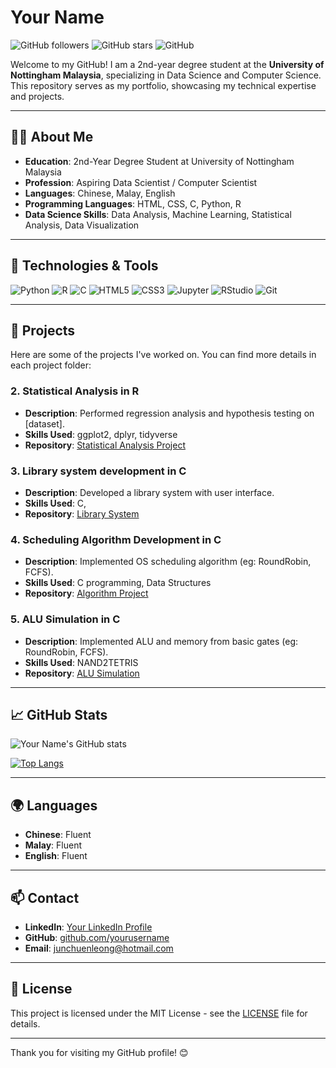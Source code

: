 # Your Name

![GitHub followers](https://img.shields.io/github/followers/yourusername?style=social)
![GitHub stars](https://img.shields.io/github/stars/yourusername?style=social)
![GitHub](https://img.shields.io/github/license/yourusername/yourrepository)

Welcome to my GitHub! I am a 2nd-year degree student at the **University of Nottingham Malaysia**, specializing in Data Science and Computer Science. This repository serves as my portfolio, showcasing my technical expertise and projects.

---

## 🧑‍💻 About Me

- **Education**: 2nd-Year Degree Student at University of Nottingham Malaysia
- **Profession**: Aspiring Data Scientist / Computer Scientist
- **Languages**: Chinese, Malay, English
- **Programming Languages**: HTML, CSS, C, Python, R
- **Data Science Skills**: Data Analysis, Machine Learning, Statistical Analysis, Data Visualization

---

## 🔧 Technologies & Tools

![Python](https://img.shields.io/badge/-Python-3776AB?logo=python&logoColor=white&style=flat-square)
![R](https://img.shields.io/badge/-R-276DC3?logo=r&logoColor=white&style=flat-square)
![C](https://img.shields.io/badge/-C-A8B9CC?logo=c&logoColor=white&style=flat-square)
![HTML5](https://img.shields.io/badge/-HTML5-E34F26?logo=html5&logoColor=white&style=flat-square)
![CSS3](https://img.shields.io/badge/-CSS3-1572B6?logo=css3&logoColor=white&style=flat-square)
![Jupyter](https://img.shields.io/badge/-Jupyter-F37626?logo=jupyter&logoColor=white&style=flat-square)
![RStudio](https://img.shields.io/badge/-RStudio-75AADB?logo=rstudio&logoColor=white&style=flat-square)
![Git](https://img.shields.io/badge/-Git-F05032?logo=git&logoColor=white&style=flat-square)

---

## 📂 Projects

Here are some of the projects I've worked on. You can find more details in each project folder:



### 2. Statistical Analysis in R
- **Description**: Performed regression analysis and hypothesis testing on [dataset].
- **Skills Used**: ggplot2, dplyr, tidyverse
- **Repository**: [Statistical Analysis Project](https://github.com/Junchuenleong/Statistical-Analysis)

### 3. Library system development in C
- **Description**: Developed a library system with user interface.
- **Skills Used**: C, 
- **Repository**: [Library System](https://github.com/Junchuenleong/Library-System)

### 4. Scheduling Algorithm Development in C
- **Description**: Implemented  OS scheduling algorithm (eg: RoundRobin, FCFS).
- **Skills Used**: C programming, Data Structures
- **Repository**: [Algorithm Project](https://github.com/yourusername/algorithm-project)

### 5. ALU Simulation in C
- **Description**: Implemented  ALU and memory from basic gates (eg: RoundRobin, FCFS).
- **Skills Used**: NAND2TETRIS
- **Repository**: [ALU Simulation](https://github.com/Junchuenleong/CPU-emulator)

---

## 📈 GitHub Stats

![Your Name's GitHub stats](https://github-readme-stats.vercel.app/api?username=Junchuenleong&show_icons=true&theme=radical)

[![Top Langs](https://github-readme-stats.vercel.app/api/top-langs/?username=yJunchuenleong&layout=compact&theme=radical)](https://github.com/Junchuenleong)

---

## 🌍 Languages

- **Chinese**: Fluent
- **Malay**: Fluent
- **English**: Fluent

---

## 📫 Contact

- **LinkedIn**: [Your LinkedIn Profile](https://www.linkedin.com/in/yourusername)
- **GitHub**: [github.com/yourusername](https://github.com/yourusername)
- **Email**: [junchuenleong@hotmail.com](mailto:junchuenleong@hotmail.com)

---

## 📝 License

This project is licensed under the MIT License - see the [LICENSE](LICENSE) file for details.

---

Thank you for visiting my GitHub profile! 😊
